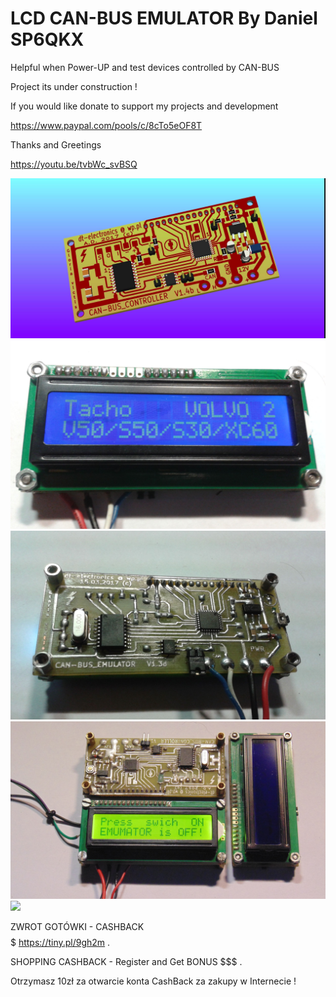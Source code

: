 # LCD CAN-BUS EMULATOR By Daniel SP6QKX 

Helpful when Power-UP and test devices controlled by CAN-BUS
 
Project its under construction ! 

If you would like donate to support my projects and development 

https://www.paypal.com/pools/c/8cTo5eOF8T


Thanks and Greetings 


https://youtu.be/tvbWc_svBSQ


<img src="https://raw.githubusercontent.com/SP6QKX/LCD-CAN-BUS-EMULATOR-by-SP6QKX/master/1.jpg">
<img src="https://raw.githubusercontent.com/SP6QKX/LCD-CAN-BUS-EMULATOR-by-SP6QKX/master/2.jpg">
<img src="https://raw.githubusercontent.com/SP6QKX/LCD-CAN-BUS-EMULATOR-by-SP6QKX/master/3.jpg">
<img src="https://raw.githubusercontent.com/SP6QKX/LCD-CAN-BUS-EMULATOR-by-SP6QKX/master/4.jpg">
<img src="https://raw.githubusercontent.com/SP6QKX/LCD-CAN-BUS-EMULATOR-by-SP6QKX/master/5.jpg">

ZWROT GOTÓWKI - CASHBACK  $$$$$  https://tiny.pl/9gh2m .

SHOPPING CASHBACK - Register and Get BONUS  $$$ .

Otrzymasz 10zł za otwarcie konta CashBack za zakupy w Internecie !
